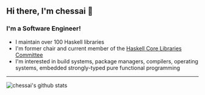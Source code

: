## Hi there, I'm chessai 👋

### I'm a Software Engineer!
- I maintain over 100 Haskell libraries
- I'm former chair and current member of the [Haskell Core Libraries Committee](https://github.com/haskell/core-libraries-committee)
- I'm interested in build systems, package managers, compilers, operating systems, embedded strongly-typed pure functional programming

---
![chessai's github stats](https://github-readme-stats.vercel.app/api?username=chessai&count_private=true&show_icons=true&theme=gruvbox)
